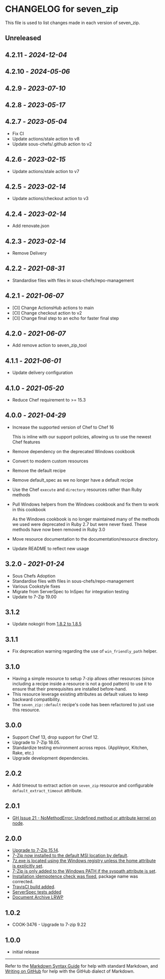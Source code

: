 # CHANGELOG for seven_zip

This file is used to list changes made in each version of seven_zip.

## Unreleased

## 4.2.11 - *2024-12-04*

## 4.2.10 - *2024-05-06*

## 4.2.9 - *2023-07-10*

## 4.2.8 - *2023-05-17*

## 4.2.7 - *2023-05-04*

- Fix CI
- Update actions/stale action to v8
- Update sous-chefs/.github action to v2

## 4.2.6 - *2023-02-15*

- Update actions/stale action to v7

## 4.2.5 - *2023-02-14*

- Update actions/checkout action to v3

## 4.2.4 - *2023-02-14*

- Add renovate.json

## 4.2.3 - *2023-02-14*

- Remove Delivery

## 4.2.2 - *2021-08-31*

- Standardise files with files in sous-chefs/repo-management

## 4.2.1 - *2021-06-07*

- [CI] Change ActionsHub actions to main
- [CI] Change checkout action to v2
- [CI] Change final step to an echo for faster final step

## 4.2.0 - *2021-06-07*

- Add remove action to seven_zip_tool

## 4.1.1 - *2021-06-01*

- Update delivery configuration

## 4.1.0 - *2021-05-20*

- Reduce Chef requirement to >= 15.3

## 4.0.0 - *2021-04-29*

- Increase the supported version of Chef to Chef 16

  This is inline with our support policies, allowing us to use the newest Chef features

- Remove dependency on the deprecated Windows cookbook
- Convert to modern custom resources
- Remove the default recipe
- Remove default_spec as we no longer have a default recipe
- Use the Chef `execute` and `directory` resources rather than Ruby methods
- Pull Windows helpers from the Windows cookbook and fix them to work in this cookbook

  As the Windows cookbook is no longer maintained many of the methods we used were deprecated
  in Ruby 2.7 but were never fixed. These methods have now been removed in Ruby 3.0

- Move resource documentation to the documentation/resource directory.
- Update README to reflect new usage

## 3.2.0 - *2021-01-24*

- Sous Chefs Adoption
- Standardise files with files in sous-chefs/repo-management
- Various Cookstyle fixes
- Migrate from ServerSpec to InSpec for integration testing
- Update to 7-Zip 19.00

## 3.1.2

- Update nokogiri from [1.8.2 to 1.8.5](https://snyk.io/vuln/SNYK-RUBY-NOKOGIRI-72433)

## 3.1.1

- Fix deprecation warning regarding the use of `win_friendly_path` helper.

## 3.1.0

- Having a simple resource to setup 7-zip allows other resources (since including a recipe inside a resource is not a good pattern) to use it to ensure that their prerequisites are installed before-hand.
- This resource leverage existing attributes as default values to keep backward compatibility.
- The `seven_zip::default` recipe's code has been refactored to just use this resource.

## 3.0.0

- Support Chef 13, drop support for Chef 12.
- Upgrade to 7-Zip 18.05.
- Standardize testing environment across repos.  (AppVeyor, Kitchen, Rake, etc.)
- Upgrade development dependencies.

## 2.0.2

- Add timeout to extract action on `seven_zip` resource and configurable `default_extract_timeout` attribute.

## 2.0.1

- [GH Issue 21 - NoMethodError: Undefined method or attribute kernel on node](https://github.com/sous-chefs/seven_zip/issues/21).

## 2.0.0

- [Upgrade to 7-Zip 15.14](https://github.com/sous-chefs/seven_zip/pull/9).
- [7-Zip now installed to the default MSI location by default](https://github.com/sous-chefs/seven_zip/pull/11).
- [7z.exe is located using the Windows registry unless the home attribute is explicitly set](https://github.com/sous-chefs/seven_zip/pull/10).
- [7-Zip is only added to the Windows PATH if the syspath attribute is set](https://github.com/sous-chefs/seven_zip/pull/11).
- [Installation idempotence check was fixed](https://github.com/sous-chefs/seven_zip/pull/14), package name was corrected.
- [TravisCI build added](https://github.com/sous-chefs/seven_zip/pull/12).
- [ServerSpec tests added](https://github.com/sous-chefs/seven_zip/pull/9)
- [Document Archive LRWP](https://github.com/sous-chefs/seven_zip/pull/6)

## 1.0.2

- COOK-3476 - Upgrade to 7-zip 9.22

## 1.0.0

- initial release

---

Refer to the [Markdown Syntax Guide](https://daringfireball.net/projects/markdown/syntax) for help with standard Markdown, and [Writing on GitHub](https://help.github.com/categories/writing-on-github/) for help with the GitHub dialect of Markdown.
